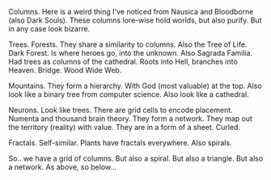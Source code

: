 Columns. Here is a weird thing I've noticed from Nausica and Bloodborne (also Dark Souls). 
These columns lore-wise hold worlds, but also purify. But in any case look bizarre.

Trees. Forests. They share a similarity to columns. Also the Tree of Life. Dark Forest. Is where heroes go, into the unknown. Also Sagrada Familia. Had trees as columns of the cathedral. Roots into Hell, branches into Heaven. Bridge. Wood Wide Web.

Mountains. They form a hierarchy. With God (most valuable) at the top. Also look like a binary tree from computer science. Also look like a cathedral.

Neurons. Look like trees. There are grid cells to encode placement. Numenta and thousand brain theory. They form a network. They map out the territory (reality) with value. They are in a form of a sheet. Curled.

Fractals. Self-similar. Plants have fractals everywhere. Also spirals.

So.. we have a grid of columns. But also a spiral. But also a triangle. But also a network. As above, so below...